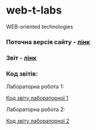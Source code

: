 # web-t-labs
WEB-oriented technologies

### Поточна версія сайту - [лінк](https://artic67.github.io/web-t-labs/)
### Звіт - [лінк](https://artic67.github.io/web-t-labs/reports/report1/report-lab1.html)
### Код звітів:
Лабораторна робота 1:

[Код звіту лабораторної 1](https://github.com/Artic67/web-t-labs/blob/lab2/reports/report1/report-lab1.html)


Лабораторна робота 2:

[Код звіту лабораторної 2](https://github.com/Artic67/web-t-labs/blob/lab2/reports/report2/report-lab2.html)
